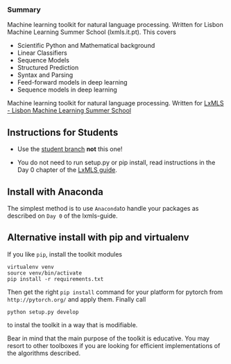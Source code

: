 ### Summary

Machine learning toolkit for natural language processing. Written for Lisbon Machine Learning Summer School (lxmls.it.pt). This covers

* Scientific Python and Mathematical background
* Linear Classifiers
* Sequence Models
* Structured Prediction
* Syntax and Parsing
* Feed-forward models in deep learning
* Sequence models in deep learning

Machine learning toolkit for natural language processing. Written for [LxMLS - Lisbon Machine Learning Summer School](lxmls.it.pt)

## Instructions for Students

* Use the [student branch](https://github.com/LxMLS/lxmls-toolkit/tree/student) **not** this one!

* You do not need to run setup.py or pip install, read instructions in the Day 0 chapter of the [LxMLS guide](https://github.com/LxMLS/lxmls_guide).

## Install with Anaconda

The simplest method is to use `Anaconda`to handle your packages as described on
`Day 0` of the lxmls-guide.

## Alternative install with pip and virtualenv

If you like `pip`, install the toolkit modules

    virtualenv venv
    source venv/bin/activate
    pip install -r requirements.txt

Then get the right `pip install` command for your platform for pytorch from
`http://pytorch.org/` and apply them. Finally call

    python setup.py develop

to instal the toolkit in a way that is modifiable.

Bear in mind that the main purpose of the toolkit is educative. You may resort
to other toolboxes if you are looking for efficient implementations of the
algorithms described.
